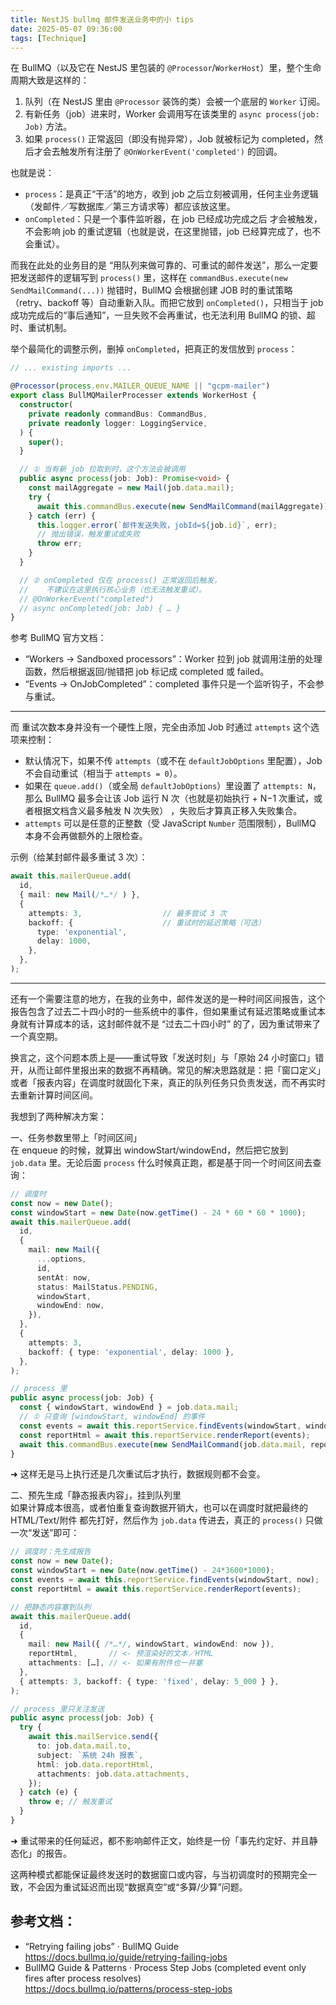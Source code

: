 ```yaml
---
title: NestJS bullmq 邮件发送业务中的小 tips
date: 2025-05-07 09:36:00
tags: [Technique]
---
```


在 BullMQ（以及它在 NestJS 里包装的 `@Processor`/`WorkerHost`）里，整个生命周期大致是这样的：

1. 队列（在 NestJS 里由 `@Processor` 装饰的类）会被一个底层的 `Worker` 订阅。  
2. 有新任务（job）进来时，Worker 会调用写在该类里的 `async process(job: Job)` 方法。  
3. 如果 `process()` 正常返回（即没有抛异常），Job 就被标记为 completed，然后才会去触发所有注册了 `@OnWorkerEvent('completed')` 的回调。  

也就是说：

- `process`：是真正“干活”的地方，收到 job 之后立刻被调用，任何主业务逻辑（发邮件／写数据库／第三方请求等）都应该放这里。  
- `onCompleted`：只是一个事件监听器，在 job 已经成功完成之后 才会被触发，不会影响 job 的重试逻辑（也就是说，在这里抛错，job 已经算完成了，也不会重试）。

而我在此处的业务目的是 “用队列来做可靠的、可重试的邮件发送”，那么一定要把发送邮件的逻辑写到 `process()` 里，这样在 `commandBus.execute(new SendMailCommand(...))` 抛错时，BullMQ 会根据创建 JOB 时的重试策略（retry、backoff 等）自动重新入队。而把它放到 `onCompleted()`，只相当于 job 成功完成后的“事后通知”，一旦失败不会再重试，也无法利用 BullMQ 的锁、超时、重试机制。

举个最简化的调整示例，删掉 `onCompleted`，把真正的发信放到 `process`：  

```typescript:path=apps/gcpm-backend/src/modules/mailer/infrastructure/bullmq-mailer.adapter.ts
// ... existing imports ...

@Processor(process.env.MAILER_QUEUE_NAME || "gcpm-mailer")
export class BullMQMailerProcesser extends WorkerHost {
  constructor(
    private readonly commandBus: CommandBus,
    private readonly logger: LoggingService,
  ) {
    super();
  }

  // ① 当有新 job 拉取到时，这个方法会被调用
  public async process(job: Job): Promise<void> {
    const mailAggregate = new Mail(job.data.mail);
    try {
      await this.commandBus.execute(new SendMailCommand(mailAggregate));
    } catch (err) {
      this.logger.error(`邮件发送失败，jobId=${job.id}`, err);
      // 抛出错误，触发重试或失败
      throw err;
    }
  }

  // ② onCompleted 仅在 process() 正常返回后触发，
  //    不建议在这里执行核心业务（也无法触发重试）。
  // @OnWorkerEvent("completed")
  // async onCompleted(job: Job) { … }
}
```

参考 BullMQ 官方文档：

- “Workers → Sandboxed processors”：Worker 拉到 job 就调用注册的处理函数，然后根据返回/抛错把 job 标记成 completed 或 failed。  
- “Events → OnJobCompleted”：completed 事件只是一个监听钩子，不会参与重试。  

---

而 重试次数本身并没有一个硬性上限，完全由添加 Job 时通过 `attempts` 这个选项来控制：

- 默认情况下，如果不传 `attempts`（或不在 `defaultJobOptions` 里配置），Job 不会自动重试（相当于 `attempts = 0`）。  
- 如果在 `queue.add()`（或全局 `defaultJobOptions`）里设置了 `attempts: N`，那么 BullMQ 最多会让该 Job 运行 N 次（也就是初始执行 + N−1 次重试，或者根据文档含义最多触发 N 次失败） ，失败后才算真正移入失败集合。  
- `attempts` 可以是任意的正整数（受 JavaScript `Number` 范围限制），BullMQ 本身不会再做额外的上限检查。

示例（给某封邮件最多重试 3 次）：

```ts
await this.mailerQueue.add(
  id,
  { mail: new Mail(/*…*/ ) },
  {
    attempts: 3,                  // 最多尝试 3 次
    backoff: {                    // 重试时的延迟策略（可选）
      type: 'exponential',
      delay: 1000,
    },
  },
);
```

---

还有一个需要注意的地方，在我的业务中，邮件发送的是一种时间区间报告，这个报告包含了过去二十四小时的一些系统中的事件，但如果重试有延迟策略或重试本身就有计算成本的话，这封邮件就不是 “过去二十四小时” 的了，因为重试带来了一个真空期。

换言之，这个问题本质上是——重试导致「发送时刻」与「原始 24 小时窗口」错开，从而让邮件里报出来的数据不再精确。常见的解决思路就是：把「窗口定义」或者「报表内容」在调度时就固化下来，真正的队列任务只负责发送，而不再实时去重新计算时间区间。

我想到了两种解决方案：

一、任务参数里带上「时间区间」  
   在 enqueue 的时候，就算出 windowStart/windowEnd，然后把它放到 `job.data` 里。无论后面 `process` 什么时候真正跑，都是基于同一个时间区间去查询：
   
   ```ts
   // 调度时
   const now = new Date();
   const windowStart = new Date(now.getTime() - 24 * 60 * 60 * 1000);
   await this.mailerQueue.add(
     id,
     {
       mail: new Mail({
         ...options,
         id,
         sentAt: now,
         status: MailStatus.PENDING,
         windowStart,
         windowEnd: now,
       }),
     },
     {
       attempts: 3,
       backoff: { type: 'exponential', delay: 1000 },
     },
   );

   // process 里
   public async process(job: Job) {
     const { windowStart, windowEnd } = job.data.mail;
     // ① 只查询 [windowStart, windowEnd] 的事件
     const events = await this.reportService.findEvents(windowStart, windowEnd);
     const reportHtml = await this.reportService.renderReport(events);
     await this.commandBus.execute(new SendMailCommand(job.data.mail, reportHtml));
   }
   ```
   
   ➜ 这样无是马上执行还是几次重试后才执行，数据规则都不会变。

二、预先生成「静态报表内容」，挂到队列里  
   如果计算成本很高，或者怕重复查询数据开销大，也可以在调度时就把最终的 HTML/Text/附件 都先打好，然后作为 `job.data` 传进去，真正的 `process()` 只做一次“发送”即可：
   ```ts
   // 调度时：先生成报告
   const now = new Date();
   const windowStart = new Date(now.getTime() - 24*3600*1000);
   const events = await this.reportService.findEvents(windowStart, now);
   const reportHtml = await this.reportService.renderReport(events);

   // 把静态内容塞到队列
   await this.mailerQueue.add(
     id,
     {
       mail: new Mail({ /*…*/, windowStart, windowEnd: now }),
       reportHtml,       // <- 预渲染好的文本／HTML
       attachments: […], // <- 如果有附件也一并塞
     },
     { attempts: 3, backoff: { type: 'fixed', delay: 5_000 } },
   );

   // process 里只关注发送
   public async process(job: Job) {
     try {
       await this.mailService.send({
         to: job.data.mail.to,
         subject: `系统 24h 报表`,
         html: job.data.reportHtml,
         attachments: job.data.attachments,
       });
     } catch (e) {
       throw e; // 触发重试
     }
   }
   ```
   ➜ 重试带来的任何延迟，都不影响邮件正文，始终是一份「事先约定好、并且静态化」的报告。

这两种模式都能保证最终发送时的数据窗口或内容，与当初调度时的预期完全一致，不会因为重试延迟而出现“数据真空”或“多算/少算”问题。


## 参考文档：

- “Retrying failing jobs” · BullMQ Guide  
https://docs.bullmq.io/guide/retrying-failing-jobs
- BullMQ Guide & Patterns · Process Step Jobs (completed event only fires after process resolves)  
  https://docs.bullmq.io/patterns/process-step-jobs
